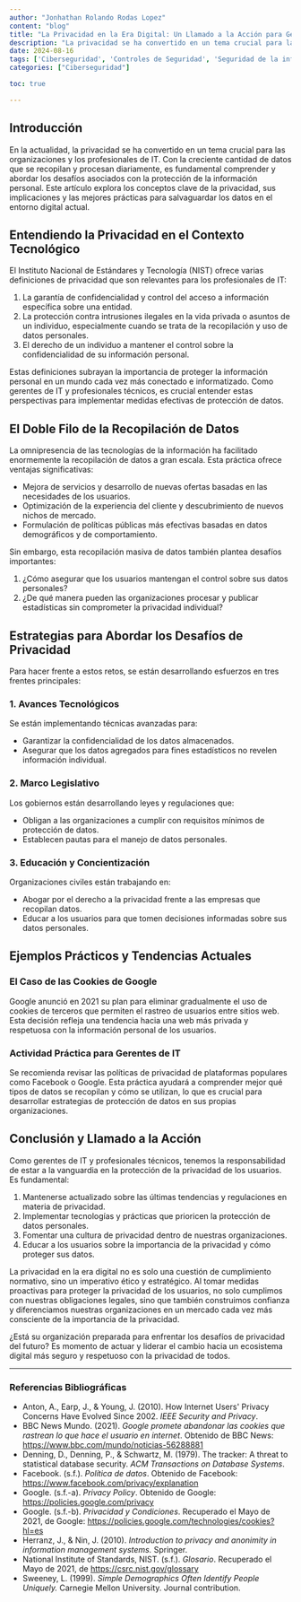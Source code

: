 ```yaml
---
author: "Jonhathan Rolando Rodas Lopez"
content: "blog"
title: "La Privacidad en la Era Digital: Un Llamado a la Acción para Gerentes de IT y Profesionales Técnicos"
description: "La privacidad se ha convertido en un tema crucial para las organizaciones y los profesionales de IT. Con la creciente cantidad de datos que se recopilan y procesan diariamente, es fundamental comprender y abordar los desafíos asociados con la protección de la información personal. Este artículo explora los conceptos clave de la privacidad, sus implicaciones y las mejores prácticas para salvaguardar los datos en el entorno digital actual."
date: 2024-08-16
tags: ['Ciberseguridad', 'Controles de Seguridad', 'Seguridad de la informacion', 'ISC2']
categories: ["Ciberseguridad"]

toc: true

---
```

## Introducción
En la actualidad, la privacidad se ha convertido en un tema crucial para las organizaciones y los profesionales de IT. Con la creciente cantidad de datos que se recopilan y procesan diariamente, es fundamental comprender y abordar los desafíos asociados con la protección de la información personal. Este artículo explora los conceptos clave de la privacidad, sus implicaciones y las mejores prácticas para salvaguardar los datos en el entorno digital actual.

## Entendiendo la Privacidad en el Contexto Tecnológico

El Instituto Nacional de Estándares y Tecnología (NIST) ofrece varias definiciones de privacidad que son relevantes para los profesionales de IT:

1. La garantía de confidencialidad y control del acceso a información específica sobre una entidad.
2. La protección contra intrusiones ilegales en la vida privada o asuntos de un individuo, especialmente cuando se trata de la recopilación y uso de datos personales.
3. El derecho de un individuo a mantener el control sobre la confidencialidad de su información personal.

Estas definiciones subrayan la importancia de proteger la información personal en un mundo cada vez más conectado e informatizado. Como gerentes de IT y profesionales técnicos, es crucial entender estas perspectivas para implementar medidas efectivas de protección de datos.

## El Doble Filo de la Recopilación de Datos

La omnipresencia de las tecnologías de la información ha facilitado enormemente la recopilación de datos a gran escala. Esta práctica ofrece ventajas significativas:

- Mejora de servicios y desarrollo de nuevas ofertas basadas en las necesidades de los usuarios.
- Optimización de la experiencia del cliente y descubrimiento de nuevos nichos de mercado.
- Formulación de políticas públicas más efectivas basadas en datos demográficos y de comportamiento.

Sin embargo, esta recopilación masiva de datos también plantea desafíos importantes:

1. ¿Cómo asegurar que los usuarios mantengan el control sobre sus datos personales?
2. ¿De qué manera pueden las organizaciones procesar y publicar estadísticas sin comprometer la privacidad individual?

## Estrategias para Abordar los Desafíos de Privacidad

Para hacer frente a estos retos, se están desarrollando esfuerzos en tres frentes principales:

### 1. Avances Tecnológicos

Se están implementando técnicas avanzadas para:
- Garantizar la confidencialidad de los datos almacenados.
- Asegurar que los datos agregados para fines estadísticos no revelen información individual.

### 2. Marco Legislativo

Los gobiernos están desarrollando leyes y regulaciones que:
- Obligan a las organizaciones a cumplir con requisitos mínimos de protección de datos.
- Establecen pautas para el manejo de datos personales.

### 3. Educación y Concientización

Organizaciones civiles están trabajando en:
- Abogar por el derecho a la privacidad frente a las empresas que recopilan datos.
- Educar a los usuarios para que tomen decisiones informadas sobre sus datos personales.

## Ejemplos Prácticos y Tendencias Actuales

### El Caso de las Cookies de Google

Google anunció en 2021 su plan para eliminar gradualmente el uso de cookies de terceros que permiten el rastreo de usuarios entre sitios web. Esta decisión refleja una tendencia hacia una web más privada y respetuosa con la información personal de los usuarios.

### Actividad Práctica para Gerentes de IT

Se recomienda revisar las políticas de privacidad de plataformas populares como Facebook o Google. Esta práctica ayudará a comprender mejor qué tipos de datos se recopilan y cómo se utilizan, lo que es crucial para desarrollar estrategias de protección de datos en sus propias organizaciones.

## Conclusión y Llamado a la Acción

Como gerentes de IT y profesionales técnicos, tenemos la responsabilidad de estar a la vanguardia en la protección de la privacidad de los usuarios. Es fundamental:

1. Mantenerse actualizado sobre las últimas tendencias y regulaciones en materia de privacidad.
2. Implementar tecnologías y prácticas que prioricen la protección de datos personales.
3. Fomentar una cultura de privacidad dentro de nuestras organizaciones.
4. Educar a los usuarios sobre la importancia de la privacidad y cómo proteger sus datos.

La privacidad en la era digital no es solo una cuestión de cumplimiento normativo, sino un imperativo ético y estratégico. Al tomar medidas proactivas para proteger la privacidad de los usuarios, no solo cumplimos con nuestras obligaciones legales, sino que también construimos confianza y diferenciamos nuestras organizaciones en un mercado cada vez más consciente de la importancia de la privacidad.

¿Está su organización preparada para enfrentar los desafíos de privacidad del futuro? Es momento de actuar y liderar el cambio hacia un ecosistema digital más seguro y respetuoso con la privacidad de todos.

---

### Referencias Bibliográficas

- Anton, A., Earp, J., & Young, J. (2010). How Internet Users' Privacy Concerns Have Evolved Since 2002. *IEEE Security and Privacy*.
- BBC News Mundo. (2021). *Google promete abandonar las cookies que rastrean lo que hace el usuario en internet*. Obtenido de BBC News: https://www.bbc.com/mundo/noticias-56288881
- Denning, D., Denning, P., & Schwartz, M. (1979). The tracker: A threat to statistical database security. *ACM Transactions on Database Systems*.
- Facebook. (s.f.). *Política de datos*. Obtenido de Facebook: https://www.facebook.com/privacy/explanation
- Google. (s.f.-a). *Privacy Policy*. Obtenido de Google: https://policies.google.com/privacy
- Google. (s.f.-b). *Privacidad y Condiciones*. Recuperado el Mayo de 2021, de Google: https://policies.google.com/technologies/cookies?hl=es
- Herranz, J., & Nin, J. (2010). *Introduction to privacy and anonimity in information management systems.* Springer.
- National Institute of Standards, NIST. (s.f.). *Glosario*. Recuperado el Mayo de 2021, de https://csrc.nist.gov/glossary
- Sweeney, L. (1999). *Simple Demographics Often Identify People Uniquely.* Carnegie Mellon University. Journal contribution.